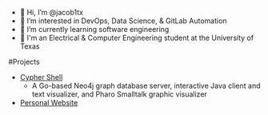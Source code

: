 - 👋 Hi, I’m @jacob1tx
- 👀 I’m interested in DevOps, Data Science, & GitLab Automation
- 🌱 I’m currently learning software engineering
- 🏫 I'm an Electrical & Computer Engineering student at the University of Texas

#Projects
* [Cypher Shell](https://github.com/jacob1tx/pp-jgm3339)
  * A Go-based Neo4j graph database server, interactive Java client and text visualizer, and Pharo Smalltalk graphic visualizer
* [Personal Website](https://github.com/jacob1tx/jacob1tx.github.io)

